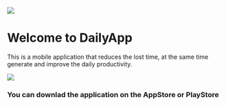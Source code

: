 <img src="https://i.ibb.co/6Y2NLRY/Logo-Time.png">
<h1>Welcome to DailyApp</h1>

<p>This is a mobile application that reduces the lost time, at the same time generate and improve the daily productivity.</p>






<img src="https://i.ibb.co/R0d8NVn/Home.png"/>
<h3>You can downlad the application on the AppStore or PlayStore</h3>
